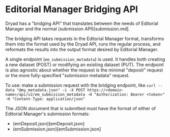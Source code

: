 
Editorial Manager Bridging API
===============================

Dryad has a "bridging API" that translates between the needs of
Editorial Manager and the normal (submission API)[submission.md].

The bridging API takes requests in the Editorial Manager format,
transforms them into the format used by the Dryad API, runs the
regular process, and reformats the results into the output format
desired by Editorial Manager.

A single endpoint (`em_submission_metadata`) is used. It handles both
creating a new dataset (POST) or modifying an existing dataset (PUT).
The endpoint is also agnostic about whether the request is
the minimal "deposit" request or the more fully-specified "submission
metadata" request.

To use: make a submission request with the bridging endpoint, like
`curl --data "@my_metadata.json" -i -X POST https://<domain-name>/api/v2/em_submission_metadata -H "Authorization: Bearer <token>" -H "Content-Type: application/json"`

The JSON document that is submitted must have the format of either of Editorial Manager's
submission formats:
- (emDeposit.json)[emDeposit.json]
- (emSubmission.json)[emSubmission.json]
